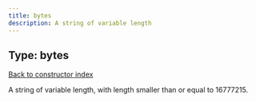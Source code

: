 ```yaml
---
title: bytes
description: A string of variable length
---
```

## Type: bytes  
[Back to constructor index](index.md)

A string of variable length, with length smaller than or equal to 16777215.
